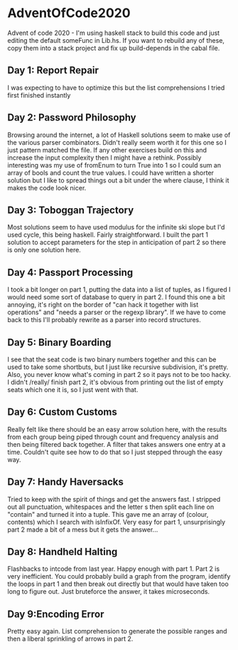 # AdventOfCode2020
Advent of code 2020 - I'm using haskell stack to build this code and just editing the default someFunc in Lib.hs. If you want to rebuild any of these, copy them into a stack project and fix up build-depends in the cabal file.

## Day 1: Report Repair
I was expecting to have to optimize this but the list comprehensions I tried first finished instantly

## Day 2: Password Philosophy
Browsing around the internet, a lot of Haskell solutions seem to make use of the various parser combinators. Didn't really seem worth it for this one so I just pattern matched the file. If any other exercises build on this and increase the input complexity then I might have a rethink. Possibly interesting was my use of fromEnum to turn True into 1 so I could sum an array of bools and count the true values. I could have written a shorter solution but I like to spread things out a bit under the where clause, I think it makes the code look nicer.

## Day 3: Toboggan Trajectory
Most solutions seem to have used modulus for the infinite ski slope but I'd used cycle, this being haskell. Fairly straightforward. I built the part 1 solution to accept parameters for the step in anticipation of part 2 so there is only one solution here.

## Day 4: Passport Processing
I took a bit longer on part 1, putting the data into a list of tuples, as I figured I would need some sort of database to query in part 2. I found this one a bit annoying, it's right on the border of "can hack it together with list operations" and "needs a parser or the regexp library". If we have to come back to this I'll probably rewrite as a parser into record structures.

## Day 5: Binary Boarding
I see that the seat code is two binary numbers together and this can be used to take some shortbuts, but I just like recursive subdivision, it's pretty. Also, you never know what's coming in part 2 so it pays not to be too hacky. I didn't /really/ finish part 2, it's obvious from printing out the list of empty seats which one it is, so I just went with that.

## Day 6: Custom Customs
Really felt like there should be an easy arrow solution here, with the results from each group being piped through count and frequency analysis and then being filtered back together. A filter that takes answers one entry at a time. Couldn't quite see how to do that so I just stepped through the easy way.

## Day 7: Handy Haversacks
Tried to keep with the spirit of things and get the answers fast. I stripped out all punctuation, whitespaces and the letter s then split each line on "contain" and turned it into a tuple. This gave me an array of (colour, contents) which I search with isInfixOf. Very easy for part 1, unsurprisingly part 2 made a bit of a mess but it gets the answer...

## Day 8: Handheld Halting
Flashbacks to intcode from last year. Happy enough with part 1. Part 2 is very inefficient. You could probably build a graph from the program, identify the loops in part 1 and then break out directly but that would have taken too long to figure out. Just bruteforce the answer, it takes microseconds.

## Day 9:Encoding Error
Pretty easy again. List comprehension to generate the possible ranges and then a liberal sprinkling of arrows in part 2.
